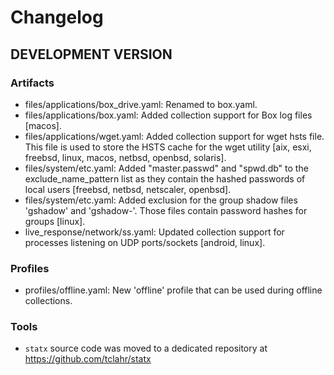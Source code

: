# Changelog

## DEVELOPMENT VERSION

### Artifacts

- files/applications/box_drive.yaml: Renamed to box.yaml.
- files/applications/box.yaml: Added collection support for Box log files [macos].
- files/applications/wget.yaml: Added collection support for wget hsts file. This file is used to store the HSTS cache for the wget utility [aix, esxi, freebsd, linux, macos, netbsd, openbsd, solaris].
- files/system/etc.yaml: Added "master.passwd" and "spwd.db" to the exclude_name_pattern list as they contain the hashed passwords of local users [freebsd, netbsd, netscaler, openbsd].
- files/system/etc.yaml: Added exclusion for the group shadow files 'gshadow' and 'gshadow-'. Those files contain password hashes for groups [linux].
- live_response/network/ss.yaml: Updated collection support for processes listening on UDP ports/sockets [android, linux].

### Profiles

- profiles/offline.yaml: New 'offline' profile that can be used during offline collections.

### Tools

- ```statx``` source code was moved to a dedicated repository at https://github.com/tclahr/statx